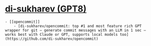 # [di-sukharev (GPT8)](https://github.com/di-sukharev)
	- [[opencommit]]
		- [di-sukharev/opencommit: top #1 and most feature rich GPT wrapper for git — generate commit messages with an LLM in 1 sec — works best with Claude or GPT, supports local models too](https://github.com/di-sukharev/opencommit)